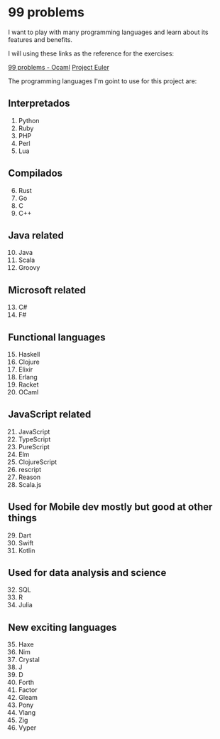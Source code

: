 # 99 problems

I want to play with many programming languages and learn about its features and benefits.

I will using these links as the reference for the exercises:

[99 problems - Ocaml](http://ocaml.org/learn/tutorials/99problems.html)
[Project Euler](https://projecteuler.net/)

The programming languages I'm goint to use for this project are:

## Interpretados

1. Python
2. Ruby
3. PHP
4. Perl
5. Lua

## Compilados

6. Rust
7. Go
8. C
9. C++

## Java related

10. Java
11. Scala
12. Groovy

## Microsoft related

13. C#
14. F#

## Functional languages

15. Haskell
16. Clojure
17. Elixir
18. Erlang
19. Racket
20. OCaml

## JavaScript related

21. JavaScript
22. TypeScript
23. PureScript
24. Elm
25. ClojureScript
26. rescript
27. Reason
28. Scala.js

## Used for Mobile dev mostly but good at other things

29. Dart
30. Swift
31. Kotlin

## Used for data analysis and science

32. SQL
33. R
34. Julia

## New exciting languages

35. Haxe
36. Nim
37. Crystal
38. J
39. D
40. Forth
41. Factor
42. Gleam
43. Pony
44. Vlang
45. Zig
46. Vyper
